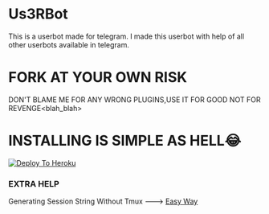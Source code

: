 # Us3RBot
This is a userbot made for telegram. I made this userbot with help of all other userbots available in telegram.

# FORK AT YOUR OWN RISK

DON'T BLAME ME FOR ANY WRONG PLUGINS,USE IT FOR GOOD NOT FOR REVENGE<blah_blah>



# INSTALLING IS SIMPLE AS HELL😂

[![Deploy To Heroku](https://www.herokucdn.com/deploy/button.svg)](https://heroku.com/deploy?template=https://github.com/Aid-3n/DedSec-BOT)

### EXTRA HELP

Generating Session String Without Tmux ---> [Easy Way](https://generatestringsession.spechide.repl.run/)



